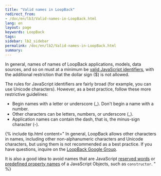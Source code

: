 ```yaml
---
title: "Valid names in LoopBack"
redirect_from:
- /doc/en/lb3/Valid-names-in-LoopBack.html
lang: en
layout: page
keywords: LoopBack
tags:
sidebar: lb2_sidebar
permalink: /doc/en/lb2/Valid-names-in-LoopBack.html
summary:
---
```


In general, names of names of LoopBack applications, models, data sources, and so on must at a minimum be
[valid JavaScript identifiers](https://mathiasbynens.be/notes/javascript-identifiers),
with the additional restriction that the dollar sign ($) is not allowed.

The rules for JavaScript identifiers are fairly broad (for example, you can use Unicode characters).
However, as a best practice, follow these more restrictive guidelines:

* Begin names with a letter or underscore (_). Don't begin a name with a number.
* Other characters can be letters, numbers, or underscore (_).
* Application names can contain the dash, that is, the minus-sign character (-).

{% include tip.html content="
In general, LoopBack allows other characters in names, including other non-alphanumeric characters and Unicode characters,
but using them is not recommended as a best practice. If you have questions, inquire on the [LoopBack Google Group](https://groups.google.com/forum/#!forum/loopbackjs).

It is also a good idea to avoid names that are JavaScript [reserved words](https://mathiasbynens.be/notes/reserved-keywords) or [predefined property names](https://developer.mozilla.org/en/docs/Web/JavaScript/Reference/Global_Objects/Object/defineProperty) of a JavaScript Objects, such as `constructor`.
" %}
